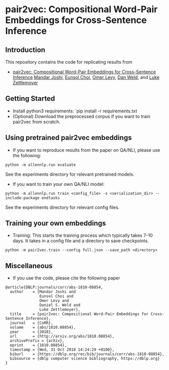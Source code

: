 # pair2vec: Compositional Word-Pair Embeddings for Cross-Sentence Inference
## Introduction
This repository contains the code for replicating results from

* [pair2vec: Compositional Word-Pair Embeddings for Cross-Sentence Inference](https://arxiv.org/abs/1810.08854)
  [Mandar Joshi](https://homes.cs.washington.edu/~mandar90/), [Eunsol Choi](https://homes.cs.washington.edu/~eunsol), [Omer Levy](https://levyomer.wordpress.com/), [Dan Weld](https://www.cs.washington.edu/people/faculty/weld), and [Luke Zettlemoyer](https://www.cs.washington.edu/people/faculty/lsz)

## Getting Started

* Install python3 requirements: `pip install -r requirements.txt
* (Optional) Download the preprocessed corpus if you want to train pair2vec from scratch.

## Using pretrained pair2vec embeddings
* If you want to reproduce results from the paper on QA/NLI, please use the following:
```
python -m allennlp.run evaluate 
```
See the experiments directory for relevant pretrained models.
* If you want to train your own QA/NLI model:
```
python -m allennlp.run train <config_file> -s <serialization_dir> --include-package endtasks
```
See the experiments directory for relevant config files.
## Training your own embeddings
* Training: This starts the training process which typically takes 7-10 days. It takes in a config file and a directory to save checkpoints.
```
python -m pair2vec.train --config full.json --save_path <directory>
```

## Miscellaneous
* If you use the code, please cite the following paper
```
@article{DBLP:journals/corr/abs-1810-08854,
  author    = {Mandar Joshi and
               Eunsol Choi and
               Omer Levy and
               Daniel S. Weld and
               Luke Zettlemoyer},
  title     = {pair2vec: Compositional Word-Pair Embeddings for Cross-Sentence Inference},
  journal   = {CoRR},
  volume    = {abs/1810.08854},
  year      = {2018},
  url       = {http://arxiv.org/abs/1810.08854},
  archivePrefix = {arXiv},
  eprint    = {1810.08854},
  timestamp = {Wed, 31 Oct 2018 14:24:29 +0100},
  biburl    = {https://dblp.org/rec/bib/journals/corr/abs-1810-08854},
  bibsource = {dblp computer science bibliography, https://dblp.org}
}
```
